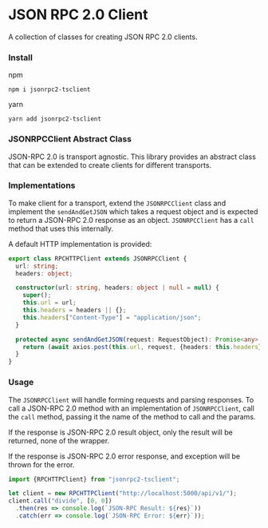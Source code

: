 # JSON RPC 2.0 Client

A collection of classes for creating JSON RPC 2.0 clients.

### Install

npm

```shell
npm i jsonrpc2-tsclient
```

yarn

```shell
yarn add jsonrpc2-tsclient
```

### JSONRPCClient Abstract Class

JSON-RPC 2.0 is transport agnostic. This library provides an abstract
class that can be extended to create clients for different transports.

### Implementations

To make client for a transport, extend the `JSONRPCClient` class and
implement the `sendAndGetJSON` which takes a request object and is
expected to return a JSON-RPC 2.0 response as an object. `JSONRPCClient`
has a `call` method that uses this internally.

A default HTTP implementation is provided:

```typescript
export class RPCHTTPClient extends JSONRPCClient {
  url: string;
  headers: object;

  constructor(url: string, headers: object | null = null) {
    super();
    this.url = url;
    this.headers = headers || {};
    this.headers["Content-Type"] = "application/json";
  }

  protected async sendAndGetJSON(request: RequestObject): Promise<any> {
    return (await axios.post(this.url, request, {headers: this.headers})).data;
  }
}
```

### Usage

The `JSONRPCClient` will handle forming requests and parsing responses.
To call a JSON-RPC 2.0 method with an implementation of `JSONRPCClient`,
call the `call` method, passing it the name of the method to call and
the params.

If the response is JSON-RPC 2.0 result object, only the result will be
returned, none of the wrapper.

If the response is JSON-RPC 2.0 error response, and exception will be
thrown for the error.

```typescript
import {RPCHTTPClient} from "jsonrpc2-tsclient";

let client = new RPCHTTPClient("http://localhost:5000/api/v1/");
client.call("divide", [0, 0])
  .then(res => console.log(`JSON-RPC Result: ${res}`))
  .catch(err => console.log(`JSON-RPC Error: ${err}`));
```
